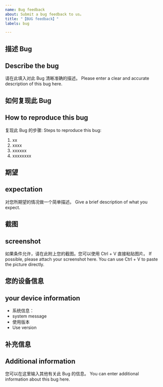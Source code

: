 ```yaml
---
name: Bug feedback
about: Submit a bug feedback to us。
title: "【BUG feedback】"
labels: bug

---
```


<!-- 请先确保你的确遇到了一个 Bug ，而不是你自己的问题！如果不能确定，请不要使用此模板！ -->

## 描述 Bug
## Describe the bug
请在此填入对此 Bug 清晰准确的描述。
Please enter a clear and accurate description of this bug here.

## 如何复现此 Bug
## How to reproduce this bug
复现此 Bug 的步骤:
Steps to reproduce this bug:
1. xx
2. xxxx
3. xxxxxx
4. xxxxxxxx

## 期望
## expectation
对您所期望的情况做一个简单描述。
Give a brief description of what you expect.

## 截图
## screenshot
如果条件允许，请在此附上您的截图。您可以使用 Ctrl + V 直接粘贴图片。
If possible, please attach your screenshot here. You can use Ctrl + V to paste the picture directly.

## 您的设备信息
## your device information
 - 系统信息<!--如 `Windows 10 家庭中文版-21H1-19043.1949`-->：
 - system message<!--'Windows 10 家庭中文版-21H1-19043.1949'-->
 - 使用版本<!--如 `china-0.95`-->
 - Use version<!--`china-0.95`-->


## 补充信息
## Additional information
您可以在这里输入其他有关此 Bug 的信息。
You can enter additional information about this bug here.